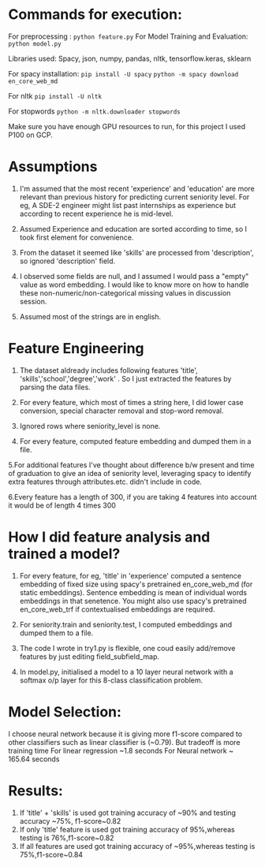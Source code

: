 
# Commands for execution:

For preprocessing : `python feature.py`
For Model Training and Evaluation: `python model.py`


Libraries used: Spacy, json, numpy, pandas, nltk, tensorflow.keras, sklearn

For spacy installation:
`pip install -U spacy`
`python -m spacy download en_core_web_md`

For nltk
`pip install -U nltk`

For stopwords
`python -m nltk.downloader stopwords`

Make sure you have enough GPU resources to run, for this project I used P100 on GCP.

# Assumptions

1. I'm assumed that the most recent 'experience' and 'education' are more relevant than previous history for predicting current seniority level. For eg, A SDE-2 engineer might list past internships as experience but according to recent experience he is mid-level.

2. Assumed Experience and education are sorted according to time, so I took first element for convenience.

3. From the dataset it seemed like 'skills' are processed from 'description', so ignored 'description' field.

4. I observed some fields are null, and I assumed I would pass a "empty" value as word embedding. I would like to know more on how to handle these non-numeric/non-categorical missing values in discussion session. 

5. Assumed most of the strings are in english.

# Feature Engineering

1. The dataset aldready includes following features 'title', 'skills','school','degree','work' . So I just extracted the features by parsing the data files.

2. For every feature, which most of times a string here, I did lower case conversion, special character removal and stop-word removal.

3. Ignored rows where seniority_level is none.

4. For every feature, computed feature embedding and dumped them in a file.

5.For additional features I've thought about difference b/w present and time of graduation to give an idea of seniority level, leveraging spacy to identify extra features through attributes.etc. didn't include in code.

6.Every feature has a length of 300, if you are taking 4 features into account it would be of length 4 times 300


# How I did feature analysis and trained a model?

1. For every feature, for eg, 'title' in 'experience' computed a sentence embedding of fixed size using spacy's pretrained en_core_web_md (for static embeddings). Sentence embedding is mean of individual words embeddings in that senetence. You might also use spacy's pretrained en_core_web_trf if contextualised embeddings are required.

2. For seniority.train and seniority.test, I computed embeddings and dumped them to a file.

3. The code I wrote in try1.py is flexible, one coud easily add/remove features by just editing field_subfield_map.

4. In model.py, initialised a model to a 10 layer neural network with a softmax o/p layer for this 8-class classification problem.

# Model Selection:

I choose neural network because it is giving more f1-score compared to other classifiers such as linear classifier is (~0.79).
But tradeoff is more training time 
For linear regression ~1.8 seconds
For Neural network ~ 165.64 seconds

# Results:
1. If 'title' + 'skills' is used got training accuracy of ~90% and testing accuracy ~75%, f1-score~0.82
2. If only 'title' feature is used got training accuracy of 95%,whereas testing is 76%,f1-score~0.82
3. If all features are used got training accuracy of ~95%,whereas testing is 75%,f1-score~0.84


